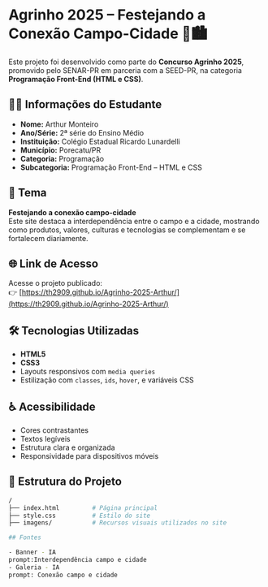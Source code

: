 # Agrinho 2025 – Festejando a Conexão Campo-Cidade 🌾🏙️

Este projeto foi desenvolvido como parte do **Concurso Agrinho 2025**, promovido pelo SENAR-PR em parceria com a SEED-PR, na categoria **Programação Front-End (HTML e CSS)**.

## 🧑‍🎓 Informações do Estudante

- **Nome:** Arthur Monteiro  
- **Ano/Série:** 2ª série do Ensino Médio  
- **Instituição:** Colégio Estadual Ricardo Lunardelli  
- **Município:** Porecatu/PR  
- **Categoria:** Programação  
- **Subcategoria:** Programação Front-End – HTML e CSS  

## 🧠 Tema

**Festejando a conexão campo-cidade**  
Este site destaca a interdependência entre o campo e a cidade, mostrando como produtos, valores, culturas e tecnologias se complementam e se fortalecem diariamente.

## 🌐 Link de Acesso

Acesse o projeto publicado:  
👉 [https://th2909.github.io/Agrinho-2025-Arthur/](https://th2909.github.io/Agrinho-2025-Arthur/)

## 🛠️ Tecnologias Utilizadas

- **HTML5**  
- **CSS3**  
- Layouts responsivos com `media queries`  
- Estilização com `classes`, `ids`, `hover`, e variáveis CSS

## ♿ Acessibilidade

- Cores contrastantes  
- Textos legíveis  
- Estrutura clara e organizada  
- Responsividade para dispositivos móveis

## 📁 Estrutura do Projeto

```bash
/
├── index.html         # Página principal
├── style.css          # Estilo do site
├── imagens/           # Recursos visuais utilizados no site

## Fontes

- Banner - IA 
prompt:Interdependência campo e cidade
- Galeria - IA
prompt: Conexão campo e cidade

